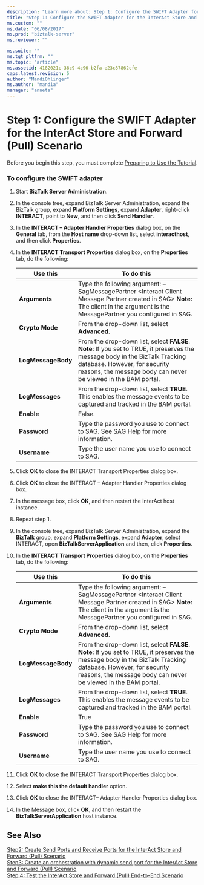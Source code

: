 ```yaml
---
description: "Learn more about: Step 1: Configure the SWIFT Adapter for the InterAct Store and Forward (Pull) Scenario"
title: "Step 1: Configure the SWIFT Adapter for the InterAct Store and Forward (Pull) Scenario | Microsoft Docs"
ms.custom: ""
ms.date: "06/08/2017"
ms.prod: "biztalk-server"
ms.reviewer: ""

ms.suite: ""
ms.tgt_pltfrm: ""
ms.topic: "article"
ms.assetid: 4182021c-36c9-4c96-b2fa-e23c87862cfe
caps.latest.revision: 5
author: "MandiOhlinger"
ms.author: "mandia"
manager: "anneta"
---
```

# Step 1: Configure the SWIFT Adapter for the InterAct Store and Forward (Pull) Scenario
Before you begin this step, you must complete [Preparing to Use the Tutorial](../../adapters-and-accelerators/fileact-interact/preparing-to-use-the-tutorial1.md).  
  
### To configure the SWIFT adapter  
  
1.  Start **BizTalk Server Administration**.  
  
2.  In the console tree, expand BizTalk Server Administration, expand the BizTalk group, expand **Platform Settings**, expand **Adapter**, right-click **INTERACT**, point to **New**, and then click **Send Handler**.  
  
3.  In the **INTERACT – Adapter Handler Properties** dialog box, on the **General** tab, from the **Host name** drop-down list, select **interacthost**, and then click **Properties**.  
  
4.  In the **INTERACT Transport Properties** dialog box, on the **Properties** tab, do the following:  
  
    |**Use this**|**To do this**|  
    |------------------|--------------------|  
    |**Arguments**|Type the following argument: –SagMessagePartner \<Interact Client Message Partner created in SAG\> **Note:**  The client in the argument is the MessagePartner you configured in SAG.|  
    |**Crypto Mode**|From the drop-down list, select **Advanced**.|  
    |**LogMessageBody**|From the drop-down list, select **FALSE**. **Note:**  If you set to TRUE, it preserves the message body in the BizTalk Tracking database. However, for security reasons, the message body can never be viewed in the BAM portal.|  
    |**LogMessages**|From the drop-down list, select **TRUE**. This enables the message events to be captured and tracked in the BAM portal.|  
    |**Enable**|False.|  
    |**Password**|Type the password you use to connect to SAG. See SAG Help for more information.|  
    |**Username**|Type the user name you use to connect to SAG.|  
  
5.  Click **OK** to close the INTERACT Transport Properties dialog box.  
  
6.  Click **OK** to close the INTERACT – Adapter Handler Properties dialog box.  
  
7.  In the message box, click **OK**, and then restart the InterAct host instance.  
  
8.  Repeat step 1.  
  
9. In the console tree, expand BizTalk Server Administration, expand the **BizTalk** group, expand **Platform Settings**, expand **Adapter**, select INTERACT, open **BizTalkServerApplication** and then, click **Properties**.  
  
10. In the **INTERACT Transport Properties** dialog box, on the **Properties** tab, do the following:  
  
    |**Use this**|**To do this**|  
    |------------------|--------------------|  
    |**Arguments**|Type the following argument: –SagMessagePartner \<Interact Client Message Partner created in SAG\> **Note:**  The client in the argument is the MessagePartner you configured in SAG.|  
    |**Crypto Mode**|From the drop-down list, select **Advanced**.|  
    |**LogMessageBody**|From the drop-down list, select **FALSE**. **Note:**  If you set to TRUE, it preserves the message body in the BizTalk Tracking database. However, for security reasons, the message body can never be viewed in the BAM portal.|  
    |**LogMessages**|From the drop-down list, select **TRUE**. This enables the message events to be captured and tracked in the BAM portal.|  
    |**Enable**|True|  
    |**Password**|Type the password you use to connect to SAG. See SAG Help for more information.|  
    |**Username**|Type the user name you use to connect to SAG.|  
  
11. Click **OK** to close the INTERACT Transport Properties dialog box.  
  
12. Select **make this the default handler** option.  
  
13. Click **OK** to close the INTERACT– Adapter Handler Properties dialog box.  
  
14. In the Message box, click **OK**, and then restart the **BizTalkServerApplication** host instance.  
  
## See Also  
 [Step2: Create Send Ports and Receive Ports for the InterAct Store and Forward (Pull) Scenario](../../adapters-and-accelerators/fileact-interact/step-2-create-send-ports-and-receive-ports-for-the-interact-store-and-forward.md)   
 [Step3: Create an orchestration with  dynamic send port for the InterAct Store and Forward (Pull) Scenario](../../adapters-and-accelerators/fileact-interact/step-3-create-orchestration-with-dynamic-send-for-interact-store-and-forward.md)   
 [Step 4: Test the InterAct Store and Forward (Pull) End-to-End Scenario](../../adapters-and-accelerators/fileact-interact/step-4-test-the-interact-store-and-forward-pull-end-to-end-scenario.md)
